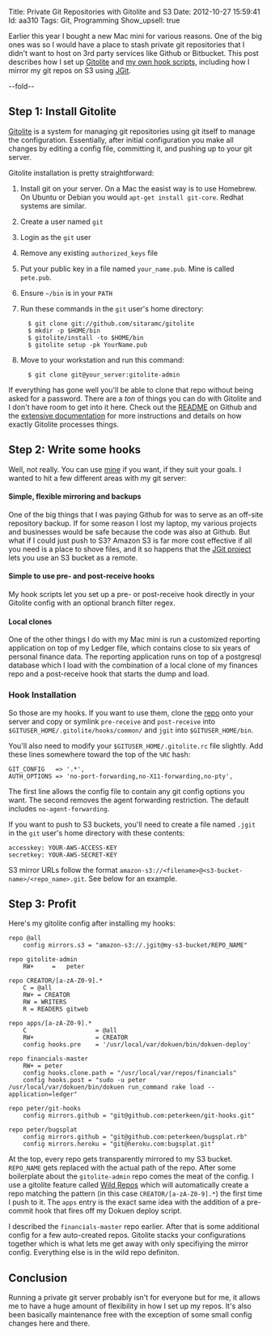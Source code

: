Title:  Private Git Repositories with Gitolite and S3
Date:  2012-10-27 15:59:41
Id:    aa310
Tags:  Git, Programming
Show_upsell: true

Earlier this year I bought a new Mac mini for various reasons. One of the big ones was so I would
have a place to stash private git repositories that I didn't want to host on 3rd party services
like Github or Bitbucket. This post describes how I set up [Gitolite][gitolite] and [my own hook scripts][git-hooks],
including how I mirror my git repos on S3 using [JGit][jgit].

[gitolite]: https://github.com/sitaramc/gitolite
[jgit]: http://eclipse.org/jgit/
[git-hooks]: https://github.com/peterkeen/git-hooks

--fold--

## Step 1: Install Gitolite

[Gitolite][gitolite] is a system for managing git repositories using git itself to manage the configuration.
Essentially, after initial configuration you make all changes by editing a config file, committing
it, and pushing up to your git server.

Gitolite installation is pretty straightforward:

1. Install git on your server. On a Mac the easist way is to use Homebrew. On Ubuntu or Debian
   you would `apt-get install git-core`. Redhat systems are similar.
1. Create a user named `git`
2. Login as the `git` user
3. Remove any existing `authorized_keys` file
4. Put your public key in a file named `your_name.pub`. Mine is called `pete.pub`.
5. Ensure `~/bin` is in your `PATH`
5. Run these commands in the `git` user's home directory:

         $ git clone git://github.com/sitaramc/gitolite
         $ mkdir -p $HOME/bin
         $ gitolite/install -to $HOME/bin
         $ gitolite setup -pk YourName.pub

6. Move to your workstation and run this command:

         $ git clone git@your_server:gitolite-admin
     
If everything has gone well you'll be able to clone that repo without being asked for a password.
There are a *ton* of things you can do with Gitolite and I don't have room to get into it here. Check
out the [README][gitolite-readme] on Github and the [extensive documentation][gitolite-docs] for more
instructions and details on how exactly Gitolite processes things.

## Step 2: Write some hooks

Well, not really. You can use [mine][git-hooks] if you want, if they suit your goals. I wanted to
hit a few different areas with my git server:

#### Simple, flexible mirroring and backups

One of the big things that I was paying Github for was to serve as an off-site repository backup.
If for some reason I lost my laptop, my various projects and businesses would be safe because the
code was also at Github. But what if I could just push to S3? Amazon S3 is far more cost effective
if all you need is a place to shove files, and it so happens that the [JGit project][jgit] lets you use
an S3 bucket as a remote.

#### Simple to use pre- and post-receive hooks

My hook scripts let you set up a pre- or post-receive hook directly in your Gitolite config with
an optional branch filter regex.

#### Local clones

One of the other things I do with my Mac mini is run a customized reporting application on top of
my Ledger file, which contains close to six years of personal finance data. The reporting application
runs on top of a postgresql database which I load with the combination of a local clone
of my finances repo and a post-receive hook that starts the dump and load.

### Hook Installation

So those are my hooks. If you want to use them, clone the [repo][git-hooks] onto your server and copy or symlink
`pre-receive` and `post-receive` into `$GITUSER_HOME/.gitolite/hooks/common/` and `jgit` into
`$GITUSER_HOME/bin`.

You'll also need to modify your `$GITUSER_HOME/.gitolite.rc` file slightly. Add these lines somewhere
toward the top of the `%RC` hash:

    GIT_CONFIG   => '.*',
    AUTH_OPTIONS => 'no-port-forwarding,no-X11-forwarding,no-pty',

The first line allows the config file to contain any git config options you want. The second removes
the agent forwarding restriction. The default includes `no-agent-forwarding`.

If you want to push to S3 buckets, you'll need to create a file named `.jgit` in the `git` user's
home directory with these contents:

    accesskey: YOUR-AWS-ACCESS-KEY
    secretkey: YOUR-AWS-SECRET-KEY

S3 mirror URLs follow the format `amazon-s3://<filename>@<s3-bucket-name>/<repo_name>.git`. See below
for an example.

## Step 3: Profit

Here's my gitolite config after installing my hooks:

    repo @all
        config mirrors.s3 = "amazon-s3://.jgit@my-s3-bucket/REPO_NAME"
    
    repo gitolite-admin
        RW+     =   peter
    
    repo CREATOR/[a-zA-Z0-9].*
        C = @all
        RW+ = CREATOR
        RW = WRITERS
        R = READERS gitweb
    
    repo apps/[a-zA-Z0-9].*
        C                   = @all
        RW+                 = CREATOR
        config hooks.pre    = '/usr/local/var/dokuen/bin/dokuen-deploy'
    
    repo financials-master
        RW+ = peter
        config hooks.clone.path = "/usr/local/var/repos/financials"
        config hooks.post = "sudo -u peter /usr/local/var/dokuen/bin/dokuen run_command rake load --application=ledger"
    
    repo peter/git-hooks
        config mirrors.github = "git@github.com:peterkeen/git-hooks.git"
    
    repo peter/bugsplat
        config mirrors.github = "git@github.com:peterkeen/bugsplat.rb"
        config mirrors.heroku = "git@heroku.com:bugsplat.git"

At the top, every repo gets transparently mirrored to my S3 bucket. `REPO_NAME` gets
replaced with the actual path of the repo. After some boilerplate about the `gitolite-admin`
repo comes the meat of the config. I use a gitolite feature called [Wild Repos][gitolite-wild-repos] which will
automatically create a repo matching the pattern (in this case `CREATOR/[a-zA-Z0-9].*`) the
first time I push to it. The `apps` entry is the exact same idea with the addition of a
pre-commit hook that fires off my Dokuen deploy script.

I described the `financials-master` repo earlier. After that is some additional config
for a few auto-created repos. Gitolite stacks your configurations together which is what
lets me get away with only specifiying the mirror config. Everything else is in the
wild repo definiton.

## Conclusion

Running a private git server probably isn't for everyone but for me, it allows me to have
a huge amount of flexibility in how I set up my repos. It's also been basically maintenance
free with the exception of some small config changes here and there.

[gitolite-wiki]: https://github.com/sitaramc/gitolite/wiki
[gitolite-wild-repos]: http://sitaramc.github.com/gitolite/wild.html
[gitolite-docs]: http://sitaramc.github.com/gitolite/master-toc.html
[gitolite-readme]: https://github.com/sitaramc/gitolite#readme

